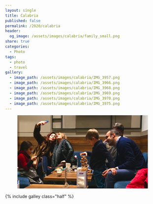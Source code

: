 ```yaml
---
layout: single
title: Calabria 
published: false
permalink: /2020/calabria
header:
  og_image: /assets/images/calabria/family_small.png
share: true
categories:
  - Photo
tags:
  - photo
  - travel
gallery:
  - image_path: /assets/images/calabria/IMG_3957.png
  - image_path: /assets/images/calabria/IMG_3966.png
  - image_path: /assets/images/calabria/IMG_3968.png
  - image_path: /assets/images/calabria/IMG_3969.png
  - image_path: /assets/images/calabria/IMG_3970.png
  - image_path: /assets/images/calabria/IMG_3975.png
---
```


<figure class="full">
 <img src="/assets/images/calabria/family.png"/>
</figure>

{% include galley class="half" %}
